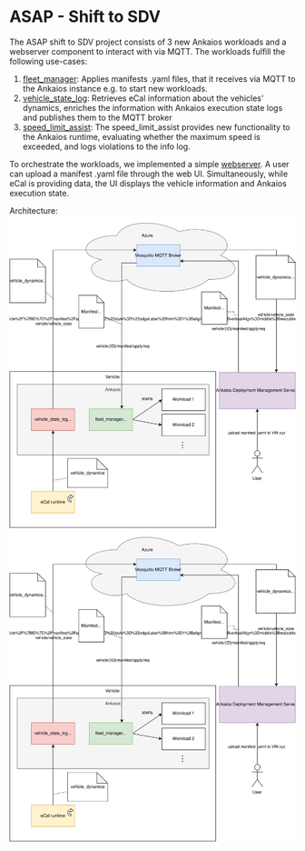 # ASAP - Shift to SDV

The ASAP shift to SDV project consists of 3 new Ankaios workloads and a webserver component to interact with via MQTT. The workloads fulfill the following use-cases:

1. [fleet_manager](apps/fleet_manager): Applies manifests .yaml files, that it receives via MQTT to the Ankaios instance e.g. to start new workloads.
2. [vehicle_state_log](apps/vehicle_state_log): Retrieves eCal information about the vehicles' dynamics, enriches the information with Ankaios execution state logs and publishes them to the MQTT broker
3. [speed_limit_assist](apps/speed_limit_assist): The speed_limit_assist provides new functionality to the Ankaios runtime, evaluating whether the maximum speed is exceeded, and logs violations to the info log.

To orchestrate the workloads, we implemented a simple [webserver](webserver). A user can upload a manifest .yaml file through the web UI. Simultaneously, while eCal is providing data, the UI displays the vehicle information and Ankaios execution state.

Architecture:
![Architecture](./project_architecture.drawio.svg)
<img src="./project_architecture.drawio.svg">
